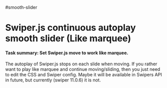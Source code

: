 #smooth-slider

<h1>Swiper.js continuous autoplay smooth slider (Like marquee)</h1>

<h4>Task summary: Set Swiper.js move to work like marquee.</h4>

<p>The autoplay of Swiper.js stops on each slide when moving. If you rather want to play like marquee and continue moving/sliding, then you just need to edit the CSS and Swiper config. Maybe it will be available in Swipers API in future, but currently (swiper 11.0.6) it is not.</p>
